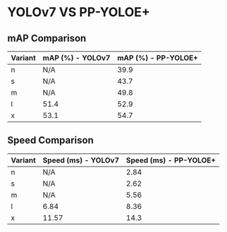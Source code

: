 ---
---

# YOLOv7 VS PP-YOLOE+

## mAP Comparison

| Variant | mAP (%) - YOLOv7 | mAP (%) - PP-YOLOE+ |
| ------- | ---------------- | ------------------- |
| n       | N/A              | 39.9                |
| s       | N/A              | 43.7                |
| m       | N/A              | 49.8                |
| l       | 51.4             | 52.9                |
| x       | 53.1             | 54.7                |

## Speed Comparison

| Variant | Speed (ms) - YOLOv7 | Speed (ms) - PP-YOLOE+ |
| ------- | ------------------- | ---------------------- |
| n       | N/A                 | 2.84                   |
| s       | N/A                 | 2.62                   |
| m       | N/A                 | 5.56                   |
| l       | 6.84                | 8.36                   |
| x       | 11.57               | 14.3                   |
